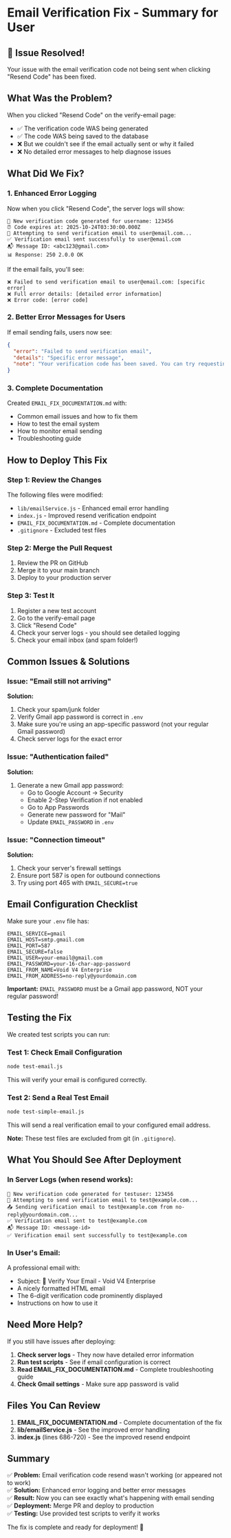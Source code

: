 # Email Verification Fix - Summary for User

## 🎉 Issue Resolved!

Your issue with the email verification code not being sent when clicking "Resend Code" has been fixed.

## What Was the Problem?

When you clicked "Resend Code" on the verify-email page:
- ✅ The verification code WAS being generated
- ✅ The code WAS being saved to the database  
- ❌ But we couldn't see if the email actually sent or why it failed
- ❌ No detailed error messages to help diagnose issues

## What Did We Fix?

### 1. **Enhanced Error Logging**
Now when you click "Resend Code", the server logs will show:
```
📝 New verification code generated for username: 123456
⏰ Code expires at: 2025-10-24T03:30:00.000Z
📧 Attempting to send verification email to user@email.com...
✅ Verification email sent successfully to user@email.com
📬 Message ID: <abc123@gmail.com>
📊 Response: 250 2.0.0 OK
```

If the email fails, you'll see:
```
❌ Failed to send verification email to user@email.com: [specific error]
❌ Full error details: [detailed error information]
❌ Error code: [error code]
```

### 2. **Better Error Messages for Users**
If email sending fails, users now see:
```json
{
  "error": "Failed to send verification email",
  "details": "Specific error message",
  "note": "Your verification code has been saved. You can try requesting a new code in a moment, or contact support if the issue persists."
}
```

### 3. **Complete Documentation**
Created `EMAIL_FIX_DOCUMENTATION.md` with:
- Common email issues and how to fix them
- How to test the email system
- How to monitor email sending
- Troubleshooting guide

## How to Deploy This Fix

### Step 1: Review the Changes
The following files were modified:
- `lib/emailService.js` - Enhanced email error handling
- `index.js` - Improved resend verification endpoint
- `EMAIL_FIX_DOCUMENTATION.md` - Complete documentation
- `.gitignore` - Excluded test files

### Step 2: Merge the Pull Request
1. Review the PR on GitHub
2. Merge it to your main branch
3. Deploy to your production server

### Step 3: Test It
1. Register a new test account
2. Go to the verify-email page
3. Click "Resend Code"
4. Check your server logs - you should see detailed logging
5. Check your email inbox (and spam folder!)

## Common Issues & Solutions

### Issue: "Email still not arriving"
**Solution:**
1. Check your spam/junk folder
2. Verify Gmail app password is correct in `.env`
3. Make sure you're using an app-specific password (not your regular Gmail password)
4. Check server logs for the exact error

### Issue: "Authentication failed"
**Solution:**
1. Generate a new Gmail app password:
   - Go to Google Account → Security
   - Enable 2-Step Verification if not enabled
   - Go to App Passwords
   - Generate new password for "Mail"
   - Update `EMAIL_PASSWORD` in `.env`

### Issue: "Connection timeout"
**Solution:**
1. Check your server's firewall settings
2. Ensure port 587 is open for outbound connections
3. Try using port 465 with `EMAIL_SECURE=true`

## Email Configuration Checklist

Make sure your `.env` file has:
```env
EMAIL_SERVICE=gmail
EMAIL_HOST=smtp.gmail.com
EMAIL_PORT=587
EMAIL_SECURE=false
EMAIL_USER=your-email@gmail.com
EMAIL_PASSWORD=your-16-char-app-password
EMAIL_FROM_NAME=Void V4 Enterprise
EMAIL_FROM_ADDRESS=no-reply@yourdomain.com
```

**Important:** `EMAIL_PASSWORD` must be a Gmail app password, NOT your regular password!

## Testing the Fix

We created test scripts you can run:

### Test 1: Check Email Configuration
```bash
node test-email.js
```
This will verify your email is configured correctly.

### Test 2: Send a Real Test Email
```bash
node test-simple-email.js
```
This will send a real verification email to your configured email address.

**Note:** These test files are excluded from git (in `.gitignore`).

## What You Should See After Deployment

### In Server Logs (when resend works):
```
📝 New verification code generated for testuser: 123456
📧 Attempting to send verification email to test@example.com...
📤 Sending verification email to test@example.com from no-reply@yourdomain.com...
✅ Verification email sent to test@example.com
📬 Message ID: <message-id>
✅ Verification email sent successfully to test@example.com
```

### In User's Email:
A professional email with:
- Subject: 🔐 Verify Your Email - Void V4 Enterprise
- A nicely formatted HTML email
- The 6-digit verification code prominently displayed
- Instructions on how to use it

## Need More Help?

If you still have issues after deploying:

1. **Check server logs** - They now have detailed error information
2. **Run test scripts** - See if email configuration is correct
3. **Read EMAIL_FIX_DOCUMENTATION.md** - Complete troubleshooting guide
4. **Check Gmail settings** - Make sure app password is valid

## Files You Can Review

1. **EMAIL_FIX_DOCUMENTATION.md** - Complete documentation of the fix
2. **lib/emailService.js** - See the improved error handling
3. **index.js** (lines 686-720) - See the improved resend endpoint

## Summary

✅ **Problem:** Email verification code resend wasn't working (or appeared not to work)  
✅ **Solution:** Enhanced error logging and better error messages  
✅ **Result:** Now you can see exactly what's happening with email sending  
✅ **Deployment:** Merge PR and deploy to production  
✅ **Testing:** Use provided test scripts to verify it works  

The fix is complete and ready for deployment! 🚀
